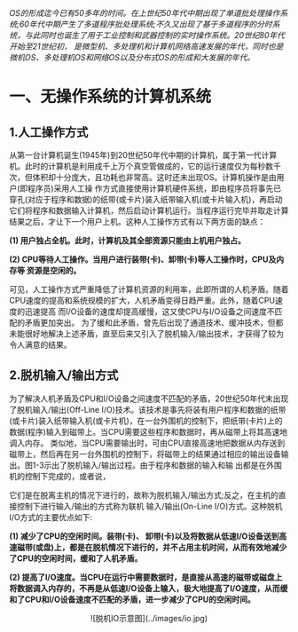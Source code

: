 _OS的形成迄今已有50多年的时间。在上世纪50年代中期出现了单道批处理操作系统;60年代中期产生了多道程序批处理系统;不久又出现了基于多道程序的分时系统，与此同时也诞生了用于工业控制和武器控制的实时操作系统。20世纪80年代开始至21世纪初， 是微型机、多处理机和计算机网络高速发展的年代，同时也是微机OS、多处理机OS和网络OS以及分布式OS的形成和大发展的年代。_

# 一、无操作系统的计算机系统
## 1.人工操作方式
从第一台计算机诞生(1945年)到20世纪50年代中期的计算机，属于第一代计算机。此时的计算机是利用成千上万个真空管做成的，它的运行速度仅为每秒数千次，但体积却十分庞大，且功耗也非常高。这时还未出现OS。计算机操作是由用户(即程序员)采用人工操 作方式直接使用计算机硬件系统，即由程序员将事先已穿孔(对应于程序和数据)的纸带(或卡片)装入纸带输入机(或卡片输入机)，再启动它们将程序和数据输入计算机，然后启动计算机运行。当程序运行完毕并取走计算结果之后，才让下一个用户上机。这种人工操作方式有以下两方面的缺点：  

**(1) 用户独占全机。此时，计算机及其全部资源只能由上机用户独占。**  

**(2) CPU等待人工操作。当用户进行装带(卡)、卸带(卡)等人工操作时，CPU及内存等 资源是空闲的。** 

可见，人工操作方式严重降低了计算机资源的利用率，此即所谓的人机矛盾。随着CPU速度的提高和系统规模的扩大，人机矛盾变得日趋严重。此外，随着CPU速度的迅速提高 而I/O设备的速度却提高缓慢，这又使CPU与I/O设备之间速度不匹配的矛盾更加突出。 为了缓和此矛盾，曾先后出现了通道技术、缓冲技术，但都未能很好地解决上述矛盾，直至后来又引入了脱机输入/输出技术，才获得了较为令人满意的结果。


## 2.脱机输入/输出方式
为了解决人机矛盾及CPU和I/O设备之间速度不匹配的矛盾，20世纪50年代末出现了脱机输入/输出(Off-Line I/O)技术。该技术是事先将装有用户程序和数据的纸带(或卡片)装入纸带输入机(或卡片机)，在一台外围机的控制下，把纸带(卡片)上的数据(程序)输入到磁带上。当CPU需要这些程序和数据时，再从磁带上将其高速地调入内存。
类似地，当CPU需要输出时，可由CPU直接高速地把数据从内存送到磁带上，然后再在另一台外围机的控制下，将磁带上的结果通过相应的输出设备输出。图1-3示出了脱机输入/输出过程。由于程序和数据的输入和输
出都是在外围机的控制下完成的，或者说，
    
它们是在脱离主机的情况下进行的，故称为脱机输入/输出方式;反之，在主机的直接控制下进行输入/输出的方式称为联机 输入/输出(On-Line I/O)方式。这种脱机I/O方式的主要优点如下:

**(1) 减少了CPU的空闲时间。装带(卡)、 卸带(卡)以及将数据从低速I/O设备送到高 速磁带(或盘)上，都是在脱机情况下进行的，并不占用主机时间，从而有效地减少了CPU的空闲时间，缓和了人机矛盾。**

**(2) 提高了I/O速度。当CPU在运行中需要数据时，是直接从高速的磁带或磁盘上将数据调入内存的，不再是从低速I/O设备上输入，极大地提高了I/O速度，从而缓和了CPU和I/O设备速度不匹配的矛盾，进一步减少了CPU的空闲时间。**

<div align=center> ![脱机IO示意图](../images/io.jpg) </div>
